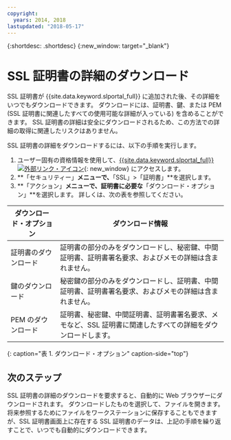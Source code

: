 ```yaml
---
copyright:
  years: 2014, 2018
lastupdated: "2018-05-17"
---
```


{:shortdesc: .shortdesc}
{:new_window: target="_blank"}

# SSL 証明書の詳細のダウンロード

SSL 証明書が {{site.data.keyword.slportal_full}} に追加された後、その詳細をいつでもダウンロードできます。 ダウンロードには、証明書、鍵、または PEM (SSL 証明書に関連したすべての使用可能な詳細が入っている) を含めることができます。 SSL 証明書の詳細は安全にダウンロードされるため、この方法での詳細の取得に関連したリスクはありません。

SSL 証明書の詳細をダウンロードするには、以下の手順を実行します。

1. ユーザー固有の資格情報を使用して、[{{site.data.keyword.slportal_full}} ![外部リンク・アイコン](../../icons/launch-glyph.svg "外部リンク・アイコン")](https://control.softlayer.com/){: new_window} にアクセスします。
2. **「セキュリティー」**メニューで、**「SSL」>「証明書」**を選択します。
3. **「アクション」**メニューで、証明書に必要な**「ダウンロード・オプション」**を選択します。 詳しくは、次の表を参照してください。

| ダウンロード・オプション | ダウンロード情報 |
| -------------------- | -------------------- |
| 証明書のダウンロード | 証明書の部分のみをダウンロードし、秘密鍵、中間証明書、証明書署名要求、およびメモの詳細は含まれません。 |
| 鍵のダウンロード     | 秘密鍵の部分のみをダウンロードし、証明書、中間証明書、証明書署名要求、およびメモの詳細は含まれません。 |
| PEM のダウンロード   | 証明書、秘密鍵、中間証明書、証明書署名要求、メモなど、SSL 証明書に関連したすべての詳細をダウンロードします。 |
{: caption="表 1. ダウンロード・オプション" caption-side="top"}

## 次のステップ

SSL 証明書の詳細のダウンロードを要求すると、自動的に Web ブラウザーにダウンロードされます。 ダウンロードしたものを選択して、ファイルを開きます。 将来参照するためにファイルをワークステーションに保存することもできますが、SSL 証明書画面上に存在する SSL 証明書のデータは、上記の手順を繰り返すことで、いつでも自動的にダウンロードできます。
